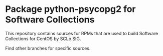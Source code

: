 # Package python-psycopg2 for Software Collections

This repository contains sources for RPMs that are used
to build Software Collections for CentOS by SCLo SIG.

Find other branches for specific sources.
